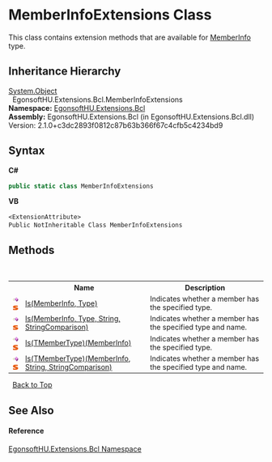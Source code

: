 # MemberInfoExtensions Class
 

This class contains extension methods that are available for <a href="https://learn.microsoft.com/dotnet/api/system.reflection.memberinfo" target="_blank" rel="noopener noreferrer">MemberInfo</a> type.


## Inheritance Hierarchy
<a href="https://learn.microsoft.com/dotnet/api/system.object" target="_blank" rel="noopener noreferrer">System.Object</a><br />&nbsp;&nbsp;EgonsoftHU.Extensions.Bcl.MemberInfoExtensions<br />
**Namespace:**&nbsp;<a href="N_EgonsoftHU_Extensions_Bcl.md">EgonsoftHU.Extensions.Bcl</a><br />**Assembly:**&nbsp;EgonsoftHU.Extensions.Bcl (in EgonsoftHU.Extensions.Bcl.dll) Version: 2.1.0+c3dc2893f0812c87b63b366f67c4cfb5c4234bd9

## Syntax

**C#**<br />
``` C#
public static class MemberInfoExtensions
```

**VB**<br />
``` VB
<ExtensionAttribute>
Public NotInheritable Class MemberInfoExtensions
```


## Methods
&nbsp;<table><tr><th></th><th>Name</th><th>Description</th></tr><tr><td>![Public method](media/pubmethod.gif "Public method")![Static member](media/static.gif "Static member")</td><td><a href="M_EgonsoftHU_Extensions_Bcl_MemberInfoExtensions_Is.md">Is(MemberInfo, Type)</a></td><td>
Indicates whether a member has the specified type.</td></tr><tr><td>![Public method](media/pubmethod.gif "Public method")![Static member](media/static.gif "Static member")</td><td><a href="M_EgonsoftHU_Extensions_Bcl_MemberInfoExtensions_Is_1.md">Is(MemberInfo, Type, String, StringComparison)</a></td><td>
Indicates whether a member has the specified type and name.</td></tr><tr><td>![Public method](media/pubmethod.gif "Public method")![Static member](media/static.gif "Static member")</td><td><a href="M_EgonsoftHU_Extensions_Bcl_MemberInfoExtensions_Is__1.md">Is(TMemberType)(MemberInfo)</a></td><td>
Indicates whether a member has the specified type.</td></tr><tr><td>![Public method](media/pubmethod.gif "Public method")![Static member](media/static.gif "Static member")</td><td><a href="M_EgonsoftHU_Extensions_Bcl_MemberInfoExtensions_Is__1_1.md">Is(TMemberType)(MemberInfo, String, StringComparison)</a></td><td>
Indicates whether a member has the specified type and name.</td></tr></table>&nbsp;
<a href="#memberinfoextensions-class">Back to Top</a>

## See Also


#### Reference
<a href="N_EgonsoftHU_Extensions_Bcl.md">EgonsoftHU.Extensions.Bcl Namespace</a><br />